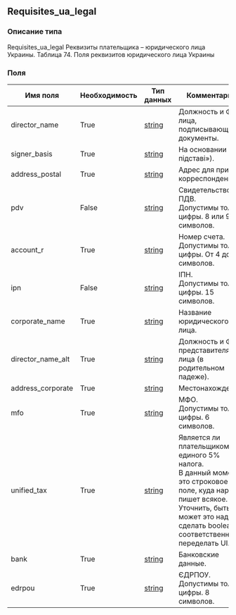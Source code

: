 
## Requisites_ua_legal

### Описание типа
Requisites_ua_legal
Реквизиты плательщика – юридического лица Украины.
Таблица 74. Поля реквизитов юридического лица Украины


### Поля

| Имя поля | Необходимость | Тип данных | Комментарий |
|---|---|---|---|
|director_name|True|[string](/docs/types/string.md)|Должность и ФИО лица, подписывающего документы.<br/>|
|signer_basis|True|[string](/docs/types/string.md)|На основании («на пiдставi»).<br/>|
|address_postal|True|[string](/docs/types/string.md)|Адрес для приёма корреспонденции.<br/>|
|pdv|False|[string](/docs/types/string.md)|Свидетельство ПДВ.<br/>Допустимы только цифры. 8 или 9 символов.<br/>|
|account_r|True|[string](/docs/types/string.md)|Номер счета.<br/>Допустимы только цифры. От 4 до 14 символов.<br/>|
|ipn|False|[string](/docs/types/string.md)|IПН.<br/>Допустимы только цифры. 15 символов.<br/>|
|corporate_name|True|[string](/docs/types/string.md)|Название юридического лица.<br/>|
|director_name_alt|True|[string](/docs/types/string.md)|Должность и ФИО представителя юр. лица (в родительном падеже).<br/>|
|address_corporate|True|[string](/docs/types/string.md)|Местонахождение.<br/>|
|mfo|True|[string](/docs/types/string.md)|МФО.<br/>Допустимы только цифры. 6 символов.<br/>|
|unified_tax|True|[string](/docs/types/string.md)|Является ли плательщиком единого 5% налога.<br/>В данный момент это строковое поле, куда народ пишет всякое. Уточнить, быть может это надо сделать boolean и, соответственно переделать UI.<br/>|
|bank|True|[string](/docs/types/string.md)|Банковские данные.<br/>|
|edrpou|True|[string](/docs/types/string.md)|ЄДРПОУ.<br/>Допустимы только цифры. 8 символов.<br/>|
